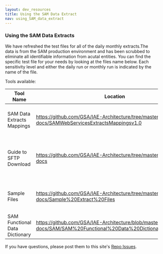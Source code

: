 ```yaml
---
layout: dev_resources
title: Using the SAM Data Extract
nav: using_SAM_data_extract
---
```

### Using the SAM Data Extracts
We have refreshed the test files for all of the daily monthly extracts.The data is from the SAM production environment and has been scrubbed to eliminate all identifiable information from acutal entities. You can find the specific test file for your needs by looking at the files name below. Each sensitivity level and either the daily run or monthly run is indicated by the name of the file.

Tools available:

| Tool Name | Location | Description |
|---|---|---|
| SAM Data Extracts Mappings | https://github.com/GSA/IAE-Architecture/tree/master/as-is/tech-docs/SAMWebServicesExtractsMappingsv1.0 | Description of field mappings, data types, etc. |
| Guide to SFTP Download | https://github.com/GSA/IAE-Architecture/tree/master/as-is/tech-docs | Instruction guide on how to download SAM extract files.|
| Sample Files | https://github.com/GSA/IAE-Architecture/tree/master/as-is/tech-docs/Sample%20Extract%20Files | Sample files at all data access levels |
| SAM Functional Data Dictionary | https://github.com/GSA/IAE-Architecture/blob/master/as-is/tech-docs/SAM/SAM%20Functional%20Data%20Dictionary%20v4.0.pdf |   |


If you have questions, please post them to this site's [Repo Issues](https://github.com/GSA/IAE-Architecture/issues).
